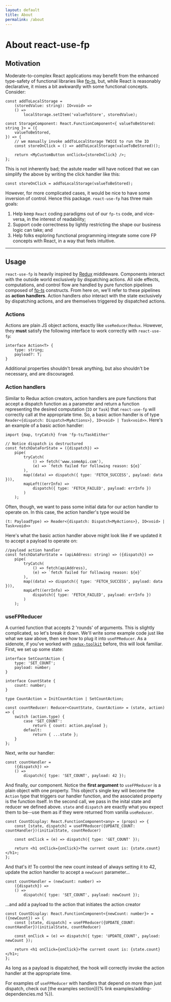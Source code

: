 ```yaml
---
layout: default
title: About
permalink: /about
---
```

# About react-use-fp

## Motivation
Moderate-to-complex React applications may benefit from the enhanced type-safety of functional libraries like [fp-ts](https://github.com/gcanti/fp-ts), but, while React is reasonably declarative, it mixes a bit awkwardly with some functional concepts.  Consider:
```
const addToLocalStorage =
	(storedValue: string): IO<void> =>
	() =>
		localStorage.setItem('valueToStore', storedValue);

const StorageComponent: React.FunctionComponent<{ valueToBeStored: string }> = ({
	valueToBeStored,
}) => {
	// we manually invoke addToLocalStorage TWICE to run the IO
	const storeOnClick = () => addToLocalStorage(valueToBeStored)();

	return <MyCustomButton onClick={storeOnClick} />;
};
```
This is not inherently bad; the astute reader will have noticed that we can
simplify the above by writing the click handler like this:
```
const storeOnClick = addToLocalStorage(valueToBeStored);
```

However, for more complicated cases, it would be nice to have some inversion of control.  Hence this package.  `react-use-fp` has three main goals:
1. Help keep `React` coding paradigms out of our `fp-ts` code, and vice-versa, in the interest of readability;
2. Support code correctness by lightly restricting the shape our business logic can take; and
3. Help folks exploring functional programming integrate some core FP concepts with React, in a way that feels intuitive.

---

## Usage
`react-use-fp` is heavily inspired by [Redux](https://redux.js.org/) middleware.  Components interact with the outside world exclusively by dispatching actions.  All side effects, computations, and control flow are handled by pure function pipelines composed of [fp-ts](https://github.com/gcanti/fp-ts) constructs.  From here on, we'll refer to these pipelines as **action handlers**.  Action handlers *also* interact with the state exclusively by dispatching actions, and are themselves triggered by dispatched actions.

### Actions
Actions are plain JS object actions, exactly like `useReducer`/`Redux`.  However, they **must** satisfy the following interface to work correctly with `react-use-fp`:
```
interface Action<T> {
	type: string;
	payload?: T;
}
```
Additional properties shouldn't break anything, but also shouldn't be necessary, and are discouraged.

### Action handlers
Similar to Redux action creators, action handlers are pure functions that accept a dispatch function as a parameter and return a function representing the desired computation (`IO` or `Task`) that `react-use-fp` will correctly call at the appropriate time.  So, a basic action handler is of type `Reader<{dispatch: Dispatch<MyActions>}, IO<void> | Task<void>>`.  Here's an example of a basic action handler:
```
import {map, tryCatch} from 'fp-ts/TaskEither'

// Notice dispatch is destructured
const fetchDataForState = ({dispatch}) =>
	pipe(
		tryCatch(
			() => fetch('www.someApi.com'),
			(e) => `fetch failed for following reason: ${e}`
		),
		map((data) => dispatch({ type: 'FETCH_SUCCESS', payload: data })),
		mapLeft((errInfo) =>
			dispatch({ type: 'FETCH_FAILED', payload: errInfo })
		)
	);
```

Often, though, we want to pass some initial data for our action handler to operate on.  In this case, the action handler's type would be
```
(t: PayloadType) => Reader<{dispatch: Dispatch<MyActions>}, IO<void> | Task<void>>
```
Here's what the basic action handler above might look like if we updated it to accept a payload to operate on:
```
//payload action handler
const fetchDataForState = (apiAddress: string) => ({dispatch}) =>
	pipe(
		tryCatch(
			() => fetch(apiAddress),
			(e) => `fetch failed for following reason: ${e}`
		),
		map((data) => dispatch({ type: 'FETCH_SUCCESS', payload: data })),
		mapLeft((errInfo) =>
			dispatch({ type: 'FETCH_FAILED', payload: errInfo })
		)
	);
```

### useFPReducer
A curried function that accepts 2 'rounds' of arguments.  This is slightly complicated, so let's break it down. We'll write some example code just like what we saw above, then see how to plug it into `useFPReducer`.  As a sidenote, if you've worked with [`redux-toolkit`](https://redux-toolkit.js.org/) before, this will look familiar.  First, we set up some state:
```
interface SetCountAction {
	type: 'SET_COUNT';
	payload: number;
}

interface CountState {
	count: number;
}

type CountAction = InitCountAction | SetCountAction;

const countReducer: Reducer<CountState, CountAction> = (state, action) => {
	switch (action.type) {
		case 'SET_COUNT':
			return { count: action.payload };
		default:
			return { ...state };
	}
};
```

Next, write our handler:
```
const countHandler =
	({dispatch}) =>
	() =>
		dispatch({ type: 'SET_COUNT', payload: 42 });

```

And finally, our component.  Notice the **first argument** to `useFPReducer` is a plain object with one property.  This object's single key will become the `Action` type that triggers our handler function, and the associated property is the function itself.  In the second call, we pass in the inital state and reducer we defined above.  `state` and `dispatch` are exactly what you expect them to be--use them as if they were returned from vanilla `useReducer`.
```
const CountDisplay: React.FunctionComponent<any> = (props) => {
	const [state, dispatch] = useFPReducer({UPDATE_COUNT: countHandler})(initialState, countReducer)

	const onClick = (e) => dispatch({ type: 'GET_COUNT' });

	return <h1 onClick={onClick}>The current count is: {state.count}</h1>;
};
```
And that's it!  To control the new count instead of always setting it to 42, update the action handler to accept a `newCount` parameter...
```
const countHandler = (newCount: number) =>
	({dispatch}) =>
	() =>
		dispatch({ type: 'SET_COUNT', payload: newCount });
```

...and add a payload to the action that initiates the action creator
```
const CountDisplay: React.FunctionComponent<{newCount: number}> = ({newCount}) => {
	const [state, dispatch] = useFPReducer({UPDATE_COUNT: countHandler})(initialState, countReducer)

	const onClick = (e) => dispatch({ type: 'UPDATE_COUNT', payload: newCount });

	return <h1 onClick={onClick}>The current count is: {state.count}</h1>;
};
```
As long as a payload is dispatched, the hook will correctly invoke the action handler at the appropriate time.

For examples of `useFPReducer` with handlers that depend on more than just dispatch, check out [the examples section]({% link examples/adding-dependencies.md %}).